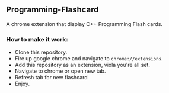## Programming-Flashcard

A chrome extension that display C++ Programming Flash cards.


### How to make it work: 
* Clone this repository.
* Fire up google chrome and navigate to  `chrome://extensions`.
* Add this repository as an extension, viola you're all set.
* Navigate to chrome or open new tab.
* Refresh tab for new flashcard
* Enjoy.
